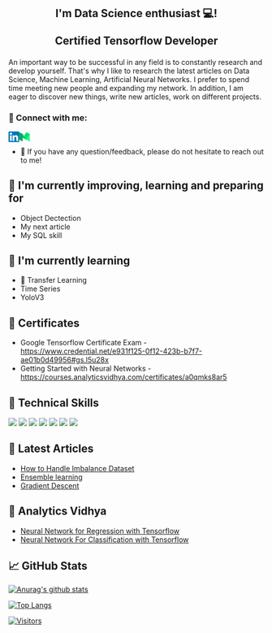 <h2 align="center">
I'm Data Science enthusiast 💻!
  
  
  Certified Tensorflow Developer
</h2> 

An important way to be successful in any field is to constantly research and develop yourself. That's why I like to research the latest articles on Data Science, Machine Learning, Artificial Neural Networks. I prefer to spend time meeting new people and expanding my network. In addition, I am eager to discover new things, write new articles, work on different projects.

### 🤝 Connect with me:

<a href="https://www.linkedin.com/in/ayten-haciyeva-a2512321b"><img align="left" src="https://raw.githubusercontent.com/KhalidNazzar/KhalidNazzar/main/images/linkedin.svg" alt="Khalid Nazarov | LinkedIn" width="21px"/></a>
<a href="https://medium.com/@ayti.hajiyeva02"><img align="left" src="https://raw.githubusercontent.com/KhalidNazzar/KhalidNazzar/main/images/medium.svg" alt="Khalid Nazzar | Medium" width="21px"/></a>
</br>
- 💬 If you have any question/feedback, please do not hesitate to reach out to me!

## 🔭 I'm currently improving, learning and preparing for

- Object Dectection
- My next article
- My SQL skill

## 🌱 I'm currently learning

- 📱 Transfer Learning
- Time Series
- YoloV3

## 🌱 Certificates
- Google Tensorflow Certificate Exam - https://www.credential.net/e931f125-0f12-423b-b7f7-ae01b0d49956#gs.l5u28x
- Getting Started with Neural Networks - https://courses.analyticsvidhya.com/certificates/a0qmks8ar5


## 💼 Technical Skills

![](https://img.shields.io/badge/Code-Pyhon-informational?style=flat&logo=react&color=61DAFB)
![](https://img.shields.io/badge/Analyze-Statistics-informational?style=flat&logo=react&color=61DAFB)
![](https://img.shields.io/badge/Code-ANN-informational?style=flat&logo=Ruby&color=CC342D)
![](https://img.shields.io/badge/ANN-Transfer-L-informational?style=flat&logo=Ruby-On-Rails&color=CC0000)
![](https://img.shields.io/badge/ANN-CNN-informational?style=flat&logo=HTML5&color=E34F26)
![](https://img.shields.io/badge/ANN-RNN-informational?style=flat&logo=PostgreSQL&color=336791)
![](https://img.shields.io/badge/ANN-NLP-informational?style=flat&logo=SQLite&color=003B57)





## 📝 Latest Articles

- [How to Handle Imbalance Dataset](https://medium.com/@ayti.hajiyeva02/how-to-handle-an-imbalanced-dataset-a10ba9e72d36)
- [Ensemble learning](https://medium.com/@ayti.hajiyeva02/ensemble-learning-d2d9269dd668_)
- [Gradient Descent](https://medium.com/@ayti.hajiyeva02/gradient-descent-dc8edc1c537)

## 📝 Analytics Vidhya
- [Neural Network for Regression with Tensorflow](https://www.analyticsvidhya.com/blog/2021/11/neural-network-for-regression-with-tensorflow/)
- [Neural Network For Classification with Tensorflow](https://www.analyticsvidhya.com/blog/2021/11/neural-network-for-classification-with-tensorflow/)
## 📈 GitHub Stats 

[![Anurag's github stats](https://github-readme-stats.vercel.app/api?username=ayten21)](https://github.com/ayten21)

[![Top Langs](https://github-readme-stats.vercel.app/api/top-langs/?username=ayten21&layout=compact)](https://github.com/ayten21)

[![Visitors](https://visitor-badge.glitch.me/badge?page_id=ayten21.ayten21)](https://github.com/ayten21)
